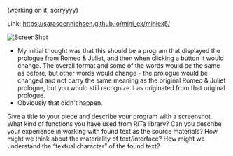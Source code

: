 (working on it, sorryyyy)

Link: https://sarasoennichsen.github.io/mini_ex/miniex5/

![ScreenShot](http://i.imgur.com/fjUVxVl.png)

- My initial thought was that this should be a program that displayed the prologue from Romeo & Juliet, and then when clicking a button it would change. The overall format and some of the words would be the same as before, but other words would change - the prologue would be changed and not carry the same meaning as the original Romeo & Juliet prologue, but you would still recognize it as originated from that original prologue.
- Obviously that didn't happen.


Give a title to your piece and describe your program with a screenshot.
What kind of functions you have used from RiTa library?
Can you describe your experience in working with found text as the source materials?
How might we think about the materiality of text/interface? How might we understand the “textual character” of the found text?

